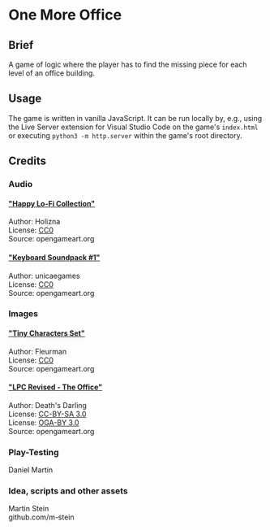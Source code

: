 # One More Office

## Brief

A game of logic where the player has to find the missing piece for each level of an
office building.

## Usage

The game is written in vanilla JavaScript. It can be run locally by, e.g., using the
Live Server extension for Visual Studio Code on the game's `index.html` or executing
`python3 -m http.server` within the game's root directory.

## Credits

### Audio

#### ["Happy Lo-Fi Collection"](https:\\opengameart.org/content/happy-lo-fi-lofi-collection)
Author: Holizna\
License: [CC0](https://creativecommons.org/publicdomain/zero/1.0/)\
Source: opengameart.org

#### ["Keyboard Soundpack #1"](https:\\opengameart.org/content/keyboard-soundpack-1-typing-and-single-keystrokes)
Author: unicaegames\
License: [CC0](https://creativecommons.org/publicdomain/zero/1.0/)\
Source: opengameart.org

### Images

#### ["Tiny Characters Set"](https:\\opengameart.org/content/tiny-characters-set)
Author: Fleurman\
License: [CC0](https://creativecommons.org/publicdomain/zero/1.0/)\
Source: opengameart.org

#### ["LPC Revised - The Office"](https://opengameart.org/content/lpc-revised-the-office)
Author: Death's Darling\
License: [CC-BY-SA 3.0](https://creativecommons.org/licenses/by-sa/3.0/)\
License: [OGA-BY 3.0](https://static.opengameart.org/OGA-BY-3.0.txt)\
Source: opengameart.org

### Play-Testing

Daniel Martin

### Idea, scripts and other assets

Martin Stein\
github.com/m-stein